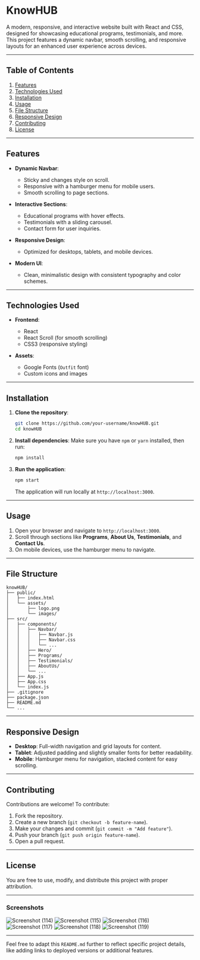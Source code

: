 # **KnowHUB**

A modern, responsive, and interactive website built with React and CSS, designed for showcasing educational programs, testimonials, and more. This project features a dynamic navbar, smooth scrolling, and responsive layouts for an enhanced user experience across devices.

---

## **Table of Contents**

1. [Features](#features)
2. [Technologies Used](#technologies-used)
3. [Installation](#installation)
4. [Usage](#usage)
5. [File Structure](#file-structure)
6. [Responsive Design](#responsive-design)
7. [Contributing](#contributing)
8. [License](#license)

---

## **Features**

- **Dynamic Navbar**:
  - Sticky and changes style on scroll.
  - Responsive with a hamburger menu for mobile users.
  - Smooth scrolling to page sections.

- **Interactive Sections**:
  - Educational programs with hover effects.
  - Testimonials with a sliding carousel.
  - Contact form for user inquiries.

- **Responsive Design**:
  - Optimized for desktops, tablets, and mobile devices.

- **Modern UI**:
  - Clean, minimalistic design with consistent typography and color schemes.

---

## **Technologies Used**

- **Frontend**:
  - React
  - React Scroll (for smooth scrolling)
  - CSS3 (responsive styling)

- **Assets**:
  - Google Fonts (`Outfit` font)
  - Custom icons and images

---

## **Installation**

1. **Clone the repository**:
   ```bash
   git clone https://github.com/your-username/knowHUB.git
   cd knowHUB
   ```

2. **Install dependencies**:
   Make sure you have `npm` or `yarn` installed, then run:
   ```bash
   npm install
   ```

3. **Run the application**:
   ```bash
   npm start
   ```
   The application will run locally at `http://localhost:3000`.

---

## **Usage**

1. Open your browser and navigate to `http://localhost:3000`.
2. Scroll through sections like **Programs**, **About Us**, **Testimonials**, and **Contact Us**.
3. On mobile devices, use the hamburger menu to navigate.

---

## **File Structure**

```
knowHUB/
├── public/
│   ├── index.html
│   └── assets/
│       ├── logo.png
│       └── images/
├── src/
│   ├── components/
│   │   ├── Navbar/
│   │   │   ├── Navbar.js
│   │   │   ├── Navbar.css
│   │   │   └── ...
│   │   ├── Hero/
│   │   ├── Programs/
│   │   ├── Testimonials/
│   │   ├── AboutUs/
│   │   └── ...
│   ├── App.js
│   ├── App.css
│   └── index.js
├── .gitignore
├── package.json
├── README.md
└── ...
```

---

## **Responsive Design**

- **Desktop**: Full-width navigation and grid layouts for content.
- **Tablet**: Adjusted padding and slightly smaller fonts for better readability.
- **Mobile**: Hamburger menu for navigation, stacked content for easy scrolling.

---

## **Contributing**

Contributions are welcome! To contribute:

1. Fork the repository.
2. Create a new branch (`git checkout -b feature-name`).
3. Make your changes and commit (`git commit -m "Add feature"`).
4. Push your branch (`git push origin feature-name`).
5. Open a pull request.

---

## **License**

You are free to use, modify, and distribute this project with proper attribution.

---

### **Screenshots**
![Screenshot (114)](https://github.com/user-attachments/assets/6a016ca7-e612-44d6-b019-8a7319fdba96)
![Screenshot (115)](https://github.com/user-attachments/assets/9b7c49fa-666a-4aed-932c-ce4ca225dbbd)
![Screenshot (116)](https://github.com/user-attachments/assets/539d7616-1852-41eb-ba79-d2c67a684114)
![Screenshot (117)](https://github.com/user-attachments/assets/a54ca573-367c-46f4-ae69-500cea726906)
![Screenshot (118)](https://github.com/user-attachments/assets/87ef4a76-d7f6-4ea6-a29a-868465170b17)
![Screenshot (119)](https://github.com/user-attachments/assets/c3c35701-290a-4fc1-922b-ffab17d36f92)

--- 

Feel free to adapt this `README.md` further to reflect specific project details, like adding links to deployed versions or additional features.
